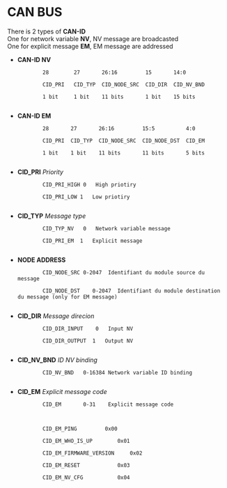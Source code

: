 # CAN BUS #

There is 2 types of **CAN-ID**<br>
One for network variable <b>NV</b>, NV message are broadcasted<br>
One for explicit message <b>EM</b>, EM message are addressed<br>

<ul><li><b>CAN-ID NV</b>
<pre><code>        28        27       26:16         15       14:0<br>
        CID_PRI   CID_TYP  CID_NODE_SRC  CID_DIR  CID_NV_BND<br>
        1 bit     1 bit    11 bits       1 bit    15 bits<br>
</code></pre>
</li><li><b>CAN-ID EM</b>
<pre><code>        28       27       26:16         15:5          4:0<br>
        CID_PRI  CID_TYP  CID_NODE_SRC  CID_NODE_DST  CID_EM<br>
        1 bit    1 bit    11 bits       11 bits       5 bits<br>
</code></pre>
</li><li><b>CID_PRI</b>	<i>Priority</i>
<pre><code>        CID_PRI_HIGH	0	High priotiry<br>
        CID_PRI_LOW	1	Low priotiry<br>
</code></pre>
</li><li><b>CID_TYP</b>	<i>Message type</i>
<pre><code>        CID_TYP_NV	0	Network variable message<br>
        CID_PRI_EM	1	Explicit message<br>
</code></pre>
</li><li><b>NODE ADDRESS</b>
<pre><code>        CID_NODE_SRC	0-2047	Identifiant du module source du message<br>
        CID_NODE_DST 	0-2047	Identifiant du module destination du message (only for EM message)<br>
</code></pre>
</li><li><b>CID_DIR</b> <i>Message direcion</i>
<pre><code>        CID_DIR_INPUT	0	Input NV<br>
        CID_DIR_OUTPUT 	1	Output NV<br>
</code></pre>
</li><li><b>CID_NV_BND</b>	<i>ID NV binding</i>
<pre><code>        CID_NV_BND	0-16384	Network variable ID binding<br>
</code></pre>
</li><li><b>CID_EM</b>	<i>Explicit message code</i>
<pre><code>        CID_EM		0-31	Explicit message code<br>
<br>
        CID_EM_PING			0x00                      <br>
        CID_EM_WHO_IS_UP		0x01                      <br>
        CID_EM_FIRMWARE_VERSION		0x02                      <br>
        CID_EM_RESET			0x03<br>
        CID_EM_NV_CFG			0x04<br>
<br>
</code></pre>